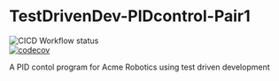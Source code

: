 # TestDrivenDev-PIDcontrol-Pair1
![CICD Workflow status](https://github.com/saiteja12-g/TestDrivenDev-PIDcontrol-Pair1/actions/workflows/run-unit-test-and-upload-codecov.yml/badge.svg)  
[![codecov](https://codecov.io/gh/saiteja12-g/TestDrivenDev-PIDcontrol-Pair1/branch/main/graph/badge.svg)](https://codecov.io/gh/saiteja12-g/TestDrivenDev-PIDcontrol-Pair1)

A PID contol program for Acme Robotics using test driven development
